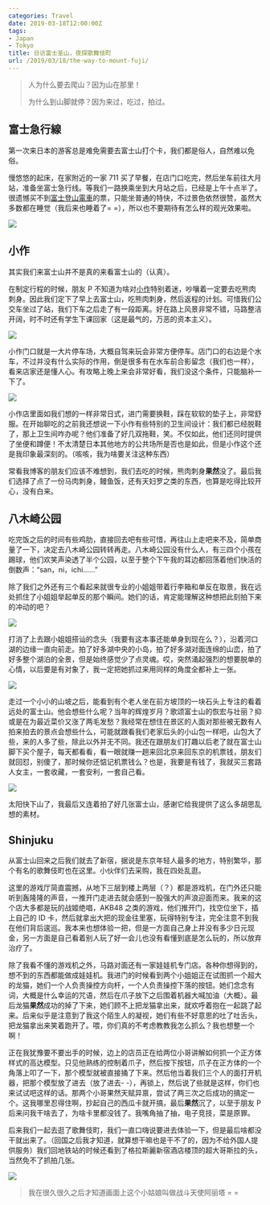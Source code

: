 ```yaml
---
categories: Travel
date: 2019-03-18T12:00:00Z
tags:
- Japan
- Tokyo
title: 日访富士圣山，夜探歌舞伎町
url: /2019/03/18/the-way-to-mount-fuji/
---
```


> 人为什么要去爬山？因为山在那里！
>
> 为什么到山脚就停？因为来过，吃过，拍过。

<!--more-->

## 富士急行線

第一次来日本的游客总是难免需要去富士山打个卡，我们都是俗人，自然难以免俗。

慢悠悠的起床，在家附近的一家 711 买了早餐，在店门口吃完，然后坐车前往大月站，准备坐富士急行线。等我们一路换乘坐到大月站之后，已经是上午十点半了。很遗憾买不到[富士登山電車](http://tc.fujikyu-railway.jp/train/)的票，只能坐普通的特快，不过景色依然很赞，虽然大多数都在睡觉（我后来也睡着了= =），所以也不要期待有怎么样的观光效果啦。

![](first_view.jpg)

## 小作

其实我们来富士山并不是真的来看富士山的（认真）。

在制定行程的时候，朋友 P 不知道为啥对[小作](http://you.ctrip.com/food/fujikawaguchiko60548/10986195.html)特别着迷，吵嚷着一定要去吃熊肉刺身。因此我们定下了早上去富士山，吃熊肉刺身，然后返程的计划。可惜我们公交车坐过了站，我们下车之后走了有一段距离。好在路上风景非常不错，马路整洁开阔，时不时还有学生下课回家（这是最气的，万恶的资本主义）。

![](xiaozuo.jpg)

小作门口就是一大片停车场，大概自驾来玩会非常方便停车。店门口的右边是个水车，不过并没有什么实际的作用，倒是很多有在水车前合影留念（我们也一样），看来店家还是懂人心。有攻略上晚上来会非常好看，我们没这个条件，只能脑补一下了。

![](in_xiaozuo.jpg)

小作店里面如我们想的一样非常日式，进门需要换鞋，踩在软软的垫子上，非常舒服。在开始聊吃的之前我还想说一下小作有些特别的卫生间设计：我们都已经脱鞋了，那上卫生间咋办呢？他们准备了好几双拖鞋，笑。不仅如此，他们还同时提供了坐便和蹲便！不太清楚日本其他地方的公共场所是否也是如此，但是小作这个还是我印象最深刻的。（咳咳，我为啥要关注这种东西）

常看我博客的朋友们应该不难想到，我们去吃的时候，熊肉刺身**果然**没了。最后我们选择了点了一份马肉刺身，鳗鱼饭，还有天妇罗之类的东西，也算是吃得比较开心，没有白来。

## 八木崎公园

吃完饭之后的时间有些鸡肋，直接回去吧有些可惜，再往山上走吧来不及，简单商量了一下，决定去八木崎公园转转再走。八木崎公园没有什么人，有三四个小孩在踢球，他们欢笑声染透了半个公园，以至于整个下午我的耳边都回荡着他们快活的倒数声：“san，ni，ichi……”

除了我们之外还有三个看起来就很专业的小姐姐带着行李箱和单反在取景，我在远处抓住了小姐姐举起单反的那个瞬间。她们的话，肯定能理解这种想把此刻拍下来的冲动的吧？

![](sisters.jpg)

打消了上去跟小姐姐搭讪的念头（我要有这本事还能单身到现在么？），沿着河口湖的边缘一直向前走。拍了好多湖中央的小岛，拍了好多湖对面连绵的山峦，拍了好多整个湖泊的全景，但是始终感觉少了点灵魂。哎，突然涌起强烈的想要脱单的心情，以后要是有对象了，我一定把她抓过来用同样的角度全都补上一张。

![](lake.jpg)

走过一个小小的山坡之后，能看到有个老人坐在前方坡顶的一块石头上专注的看着远处的富士山。他会想些什么呢？当年的辉煌岁月？歌颂富士山的恢宏与壮丽？抑或是在为最近菜价又涨了两毛发愁？我经常在想住在景区的人面对那些被无数有人拍来拍去的景点会想些什么，可能就跟看我们老家后头的小山包一样吧，山包大了些，来的人多了些，除此以外并无不同。我还在跟朋友们打趣以后老了就在富士山脚下买个屋子，每天都看看，看一眼就赚一趟来回北京来回东京的机票钱，朋友们就回怼，别傻了，那时候你还惦记机票钱么？也是，我要是有钱了，我就买三套路人女主，一套收藏，一套安利，一套自己看。

![](goodbye.jpg)

太阳快下山了，我最后又连着拍了好几张富士山，感谢它给我提供了这么多胡思乱想的素材。

## Shinjuku

从富士山回来之后我们就去了新宿，据说是东京年轻人最多的地方，特别繁华，那个有名的歌舞伎町也在这里。小伙伴们去采购，我在四处乱逛。

这里的游戏厅简直震撼，从地下三层到楼上两层（？）都是游戏机，在门外还只能听到轰隆隆的声音，一推开门走进去就会感到一股强大的声浪迎面而来。我来的这个店大多都是玩的战姬绝唱，AKB48 之类的游戏，他们推开门，找空位坐下，插上自己的 ID 卡，然后就拿出大把的现金往里塞，玩得特别专注，完全注意不到我在他们背后逡巡。我本来也想体验一把，但是一方面自己身上并没有多少日元现金，另一方面是自己看着别人玩了好一会儿也没有看懂到底是怎么玩的，所以放弃治疗了。

除了我看不懂的游戏机之外，马路对面还有一家娃娃机专门店。各种你想得到的，想不到的东西都能做成娃娃机。我进门的时候看到两个小姐姐正在试图抓一个超大的龙猫，她们一个人负责操控方向杆，一个人负责操控下落的按钮。她们念念有词，大概是什么幸运的咒语，然后在爪子放下之后围着机器大喊加油（大概）。最后龙猫**果然**成功的掉了下来，她们顾不上把龙猫拿出来，就欢呼着抱在一起跳了起来。后来似乎是注意到了我这个陌生人的凝视，她们有些不好意思的吐了吐舌头，把龙猫拿出来笑着跑开了。喂，你们真的不考虑教教我怎么抓么？我也想整一个啊！

正在我犹豫要不要出手的时候，边上的店员正在给两位小哥讲解如何抓一个正方体样式的高达模型。只见他熟练的控制着爪子，然后按下按钮，爪子在正方体的一个角落上叩了一下，那个模型就被直接捅了下来。然后他当着我们三个人的面打开机器，把那个模型放了进去（放了进去- -），再锁上，然后说了些就是这样，你们也来试试吧这样的话。那两个小哥果然天赋异禀，尝试了两三次之后成功的搞定一个。这我哪里忍得住啊，抄起自己的西瓜卡就开搞，最后**果然**沉了，以至于朋友 P 后来问我干啥去了，为啥卡里都没钱了。我嘴角抽了抽，电子竞技，菜是原罪。

后来我们一起去逛了歌舞伎町，我们一直口嗨说要进去体验一下，但是最后啥都没干就出来了。（回国之后我才知道，就算想干嘛也是干不了的，因为不给外国人提供服务）我们回地铁站的时候还看到了格拉斯麗新宿酒店楼顶的超大哥斯拉的头，当然免不了抓拍几张。

![](godzilla.jpg)

> 我在很久很久之后才知道画面上这个小姑娘叫做战斗天使阿丽塔 = =

